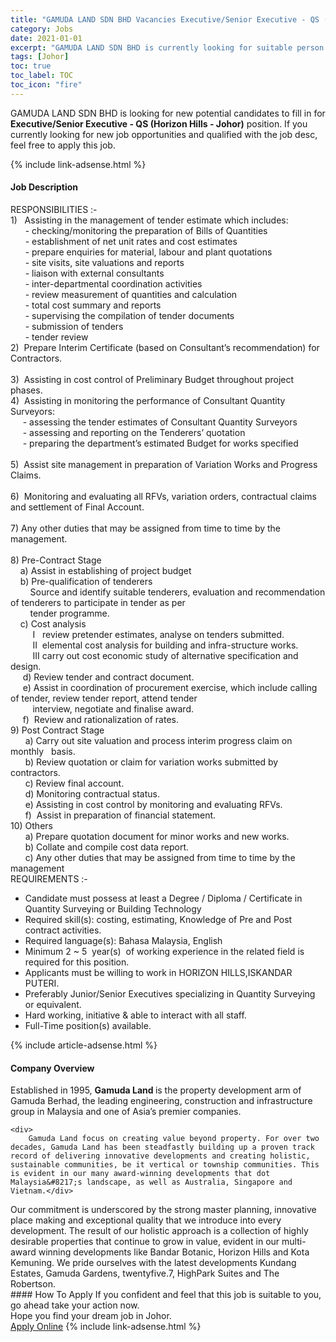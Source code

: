 ```yaml
---
title: "GAMUDA LAND SDN BHD Vacancies Executive/Senior Executive - QS (Horizon Hills - Johor)" 
category: Jobs 
date: 2021-01-01 
excerpt: "GAMUDA LAND SDN BHD is currently looking for suitable person to fill in the Executive/Senior Executive - QS (Horizon Hills - Johor) which positioned at Johor" 
tags: [Johor] 
toc: true 
toc_label: TOC 
toc_icon: "fire" 
--- 
```


<p>GAMUDA LAND SDN BHD is looking for new potential candidates to fill in for <b>Executive/Senior Executive - QS (Horizon Hills - Johor)</b> position. If you currently looking for new job opportunities and qualified with the job desc, feel free to apply this job.
</p>{% include link-adsense.html %} 
<div><div><div><h4>Job Description</h4></div></div><div><div><span><div><div>RESPONSIBILITIES :-</div><div>1)&#160; &#160;Assisting in the management of tender estimate which includes:</div><div><div>&#160; &#160; &#160; - checking/monitoring the preparation of Bills of Quantities<br>&#160; &#160; &#160; - establishment of net unit rates and cost estimates<br>&#160; &#160; &#160; - prepare enquiries for material, labour and plant quotations<br>&#160; &#160; &#160; - site visits, site valuations and reports<br>&#160; &#160; &#160; - liaison with external consultants<br>&#160; &#160; &#160; - inter-departmental coordination activities<br>&#160; &#160; &#160; - review measurement of quantities and calculation<br>&#160; &#160; &#160; - total cost summary and reports<br>&#160; &#160; &#160; - supervising the compilation of tender documents<br>&#160; &#160; &#160; - submission of tenders<br>&#160; &#160; &#160; - tender review</div><div>2)&#160; Prepare Interim Certificate (based on Consultant&#8217;s recommendation) for Contractors.</div><div><br>3)&#160; Assisting in cost control of Preliminary Budget throughout project phases.</div><div>4)&#160; Assisting in monitoring the performance of Consultant Quantity Surveyors:<br>&#160; &#160; &#160;- assessing the tender estimates of Consultant Quantity Surveyors<br>&#160; &#160; &#160;- assessing and reporting on the Tenderers&#8217; quotation<br>&#160; &#160; &#160;- preparing the department&#8217;s estimated Budget for works specified</div><div><br>5)&#160; Assist site management in preparation of Variation Works and Progress Claims.</div><div><br>6)&#160; Monitoring and evaluating all RFVs, variation orders, contractual claims and settlement of Final Account.</div><div><br>7) Any other duties that may be assigned from time to time by the management.</div><div><br>8) Pre-Contract Stage</div></div><div><div>&#160; &#160; a) Assist in establishing of project budget<br>&#160; &#160; b) Pre-qualification of tenderers<br>&#160; &#160; &#160; &#160; Source and identify suitable tenderers, evaluation and recommendation of&#160;tenderers to participate in tender as per</div><div>&#160; &#160; &#160; &#160; tender programme.<br>&#160; &#160; c) Cost analysis&#160;&#160;<br>&#160; &#160; &#160; &#160; &#160;I&#160; &#160;review pretender estimates, analyse on tenders submitted.<br>&#160; &#160; &#160; &#160; &#160;II&#160; elemental cost analysis for building and infra-structure works.&#160;<br>&#160; &#160; &#160; &#160; &#160;III carry out cost economic study of alternative specification and design.<br>&#160; &#160; &#160;d) Review tender and contract document.<br>&#160; &#160; &#160;e) Assist in coordination of procurement exercise, which include calling of tender, review tender report, attend tender&#160; &#160; &#160;</div><div>&#160; &#160; &#160; &#160; &#160;interview, negotiate and finalise award.<br>&#160; &#160; &#160;f)&#160; Review and rationalization of rates.</div><div>9) Post Contract Stage</div><div>&#160;&#160;&#160;&#160;&#160; a) Carry out site valuation and process interim progress claim on monthly&#160;&#160; basis.&#160;&#160;&#160;&#160;&#160;<br>&#160;&#160;&#160;&#160;&#160; b) Review quotation or claim for variation works submitted by contractors.<br>&#160;&#160;&#160;&#160;&#160; c) Review final account.<br>&#160; &#160; &#160; d) Monitoring contractual status.<br>&#160; &#160; &#160; e) Assisting in cost control by monitoring and evaluating RFVs.<br>&#160; &#160; &#160; f)&#160; Assist in preparation of financial statement.</div><div>10) Others</div>&#160; &#160; &#160; a) Prepare quotation document for minor works and new works.<br>&#160; &#160; &#160; b) Collate and compile cost data report.<br>&#160; &#160; &#160; c) Any other duties that may be assigned from time to time by the management</div><div>REQUIREMENTS :-</div><ul><li>Candidate must possess at least a Degree / Diploma / Certificate in Quantity Surveying or Building Technology</li><li>Required skill(s): costing, estimating, Knowledge of Pre and Post contract activities.</li><li>Required language(s): Bahasa Malaysia, English</li><li>Minimum 2 ~ 5&#160; year(s)&#160; of working experience in the related field is required for this position.</li><li>Applicants must be willing to work in HORIZON HILLS,ISKANDAR PUTERI.</li><li>Preferably Junior/Senior Executives specializing in Quantity Surveying or equivalent.</li><li>Hard working, initiative &amp; able to interact with all staff.</li><li>Full-Time position(s) available.</li></ul></div></span></div></div></div> 
{% include article-adsense.html %} 
<div><div><div><h4>Company Overview</h4></div></div><div><div><span><div><div>
	Established in 1995, <strong>Gamuda Land </strong>is&#160;the property development arm of Gamuda Berhad, the leading engineering, construction and infrastructure group in Malaysia and one of Asia&#8217;s premier companies.
	
	<div>
		Gamuda Land focus on creating value beyond property. For over two decades, Gamuda Land has been steadfastly building up a proven track record of delivering innovative developments and creating holistic, sustainable communities, be it vertical or township communities. This is evident in our many award-winning developments that dot Malaysia&#8217;s landscape, as well as Australia, Singapore and Vietnam.</div>
</div>
<div>
	Our commitment is underscored by the strong master planning, innovative place making and exceptional quality that we introduce into every development. The result of our holistic approach is a collection of highly desirable properties that continue to grow in value, evident in our multi-award winning developments like Bandar Botanic, Horizon Hills and Kota Kemuning. We pride ourselves with the latest developments Kundang Estates, Gamuda Gardens, twentyfive.7, HighPark Suites and The Robertson.</div></div></span></div></div></div> 
#### How To Apply 
If you confident and feel that this job is suitable to you, go ahead take your action now. <br/> 
Hope you find your dream job in Johor. <br/> 
<a href="https://www.jobstreet.com.my/en/job/executive-senior-executive-qs-horizon-hills-johor-4454057?jobId=jobstreet-my-job-4454057&sectionRank=14&token=0~d9080661-2688-448e-b6fe-9463677eb421&fr=SRP%20View%20In%20New%20Ta" class="btn btn--info" target="_blank" rel="nofollow noopenner">Apply Online</a> 
{% include link-adsense.html %} 